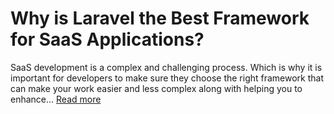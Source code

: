 # Why is Laravel the Best Framework for SaaS Applications?
SaaS development is a complex and challenging process. Which is why it is important for developers to make sure they choose the right framework that can make your work easier and less complex along with helping you to enhance...
[Read more](https://www.2hatslogic.com/blog/laravel-framework-for-sass-applications/)